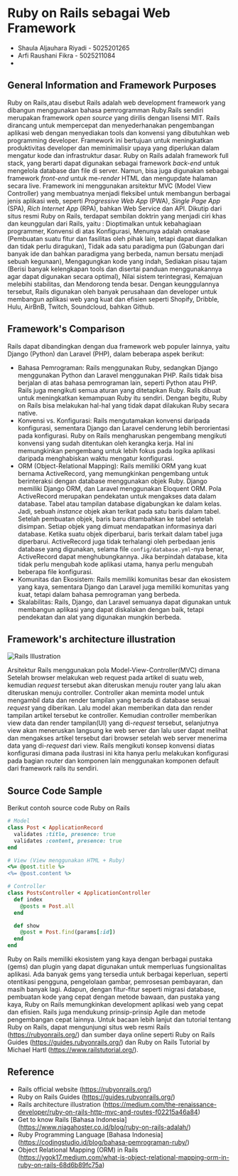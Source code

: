 # Ruby on Rails sebagai Web Framework
- Shaula Aljauhara Riyadi - 5025201265
- Arfi Raushani Fikra - 5025211084
- 
## General Information and Framework Purposes
Ruby on Rails,atau disebut Rails adalah web development framework yang dibangun menggunakan bahasa pemrogramman Ruby.Rails sendiri merupakan framework *open source* yang dirilis dengan lisensi MIT. Rails dirancang untuk mempercepat dan menyederhanakan pengembangan aplikasi web dengan menyediakan tools dan konvensi yang dibutuhkan web programming developer. Framework ini bertujuan untuk meningkatkan produktivitas developer dan meminimalisir upaya yang diperlukan dalam mengatur kode dan infrastruktur dasar. Ruby on Rails adalah framework full stack, yang berarti dapat digunakan sebagai framework *back-end* untuk mengelola database dan file di server. Namun, bisa juga digunakan sebagai framework *front-end* untuk me-*render* HTML dan mengupdate halaman secara live. Framework ini menggunakan arsitektur MVC (Model View Controller) yang membuatnya menjadi fleksibel untuk membangun berbagai jenis aplikasi web, seperti *Progressive Web App* (PWA), *Single Page App* (SPA), *Rich Internet App* (RPA), bahkan Web Service dan API. Dikutip dari situs resmi Ruby on Rails, terdapat sembilan doktrin yang menjadi ciri khas dan keunggulan dari Rails, yaitu : Dioptimalkan untuk kebahagiaan programmer, Konvensi di atas Konfigurasi, Menunya adalah omakase (Pembuatan suatu fitur dan fasilitas oleh pihak lain, tetapi dapat diandalkan dan tidak perlu diragukan), Tidak ada satu paradigma pun (Gabungan dari banyak ide dan bahkan paradigma yang berbeda, namun bersatu menjadi sebuah kegunaan), Mengagungkan kode yang indah, Sediakan pisau tajam (Berisi banyak kelengkapan tools dan disertai panduan menggunakannya agar dapat digunakan secara optimal), Nilai sistem terintegrasi, Kemajuan melebihi stabilitas, dan Mendorong tenda besar. Dengan keunggulannya tersebut, Rails digunakan oleh banyak perusahaan dan developer untuk membangun aplikasi web yang kuat dan efisien seperti Shopify, Dribble, Hulu, AirBnB, Twitch, Soundcloud, bahkan Github.

## Framework's Comparison
Rails dapat dibandingkan dengan dua framework web populer lainnya, yaitu Django (Python) dan Laravel (PHP), dalam beberapa aspek berikut:

   - Bahasa Pemrograman: Rails menggunakan Ruby, sedangkan Django menggunakan Python dan Laravel menggunakan PHP. Rails tidak bisa berjalan di atas bahasa pemrograman lain, seperti Python atau PHP. Rails juga mengikuti semua aturan yang ditetapkan Ruby. Rails dibuat untuk meningkatkan kemampuan Ruby itu sendiri. Dengan begitu, Ruby on Rails bisa melakukan hal-hal yang tidak dapat dilakukan Ruby secara native.
   - Konvensi vs. Konfigurasi: Rails mengutamakan konvensi daripada konfigurasi, sementara Django dan Laravel cenderung lebih berorientasi pada konfigurasi. Ruby on Rails mengharuskan pengembang mengikuti konvensi yang sudah ditentukan oleh kerangka kerja. Hal ini memungkinkan pengembang untuk lebih fokus pada logika aplikasi daripada menghabiskan waktu mengatur konfigurasi.
   - ORM (Object-Relational Mapping): Rails memiliki ORM yang kuat bernama ActiveRecord, yang memungkinkan pengembang untuk berinteraksi dengan database menggunakan objek Ruby. Django memiliki Django ORM, dan Laravel menggunakan Eloquent ORM. Pola ActiveRecord merupakan pendekatan untuk mengakses data dalam database. Tabel atau tampilan database digabungkan ke dalam kelas. Jadi, sebuah *instance* objek akan terikat pada satu baris dalam tabel. Setelah pembuatan objek, baris baru ditambahkan ke tabel setelah disimpan. Setiap objek yang dimuat mendapatkan informasinya dari database. Ketika suatu objek diperbarui, baris terkait dalam tabel juga diperbarui. ActiveRecord juga tidak terhalangi oleh perbedaan jenis database yang digunakan, selama file `config/database.yml`-nya benar, ActiveRecord dapat menghubungkannya. Jika berpindah database, kita tidak perlu mengubah kode aplikasi utama, hanya perlu mengubah beberapa file konfigurasi. 
   - Komunitas dan Ekosistem: Rails memiliki komunitas besar dan ekosistem yang kaya, sementara Django dan Laravel juga memiliki komunitas yang kuat, tetapi dalam bahasa pemrograman yang berbeda.
   - Skalabilitas: Rails, Django, dan Laravel semuanya dapat digunakan untuk membangun aplikasi yang dapat diskalakan dengan baik, tetapi pendekatan dan alat yang digunakan mungkin berbeda.

## Framework's architecture  illustration
![Rails Illustration](https://miro.medium.com/v2/resize:fit:1400/format:webp/1*KK61kGXrkaFBDfY7uWukyQ.png)

Arsitektur Rails menggunakan pola Model-View-Controller(MVC) dimana Setelah browser melakukan web request pada artikel di suatu web, kemudian *request* tersebut akan diteruskan menuju router yang lalu akan diteruskan menuju controller. Controller akan meminta model untuk mengambil data dan render tampilan yang berada di database sesuai *request* yang diberikan. Lalu model akan memberikan data dan render tampilan artikel tersebut ke controller. Kemudian controller memberikan view data dan render tampilan(UI) yang di-*request* tersebut, selanjutnya view akan meneruskan langsung ke web server dan lalu user dapat melihat dan mengakses artikel tersebut dari browser setelah web server menerima data yang di-*request* dari view. Rails mengikuti konsep konvensi diatas konfigurasi dimana pada ilustrasi ini kita hanya perlu melakukan konfigurasi pada bagian router dan komponen lain menggunakan komponen default dari framework rails itu sendiri. 

## Source Code Sample
Berikut contoh source code Ruby on Rails
```ruby
# Model
class Post < ApplicationRecord
  validates :title, presence: true
  validates :content, presence: true
end

# View (View menggunakan HTML + Ruby)
<%= @post.title %>
<%= @post.content %>

# Controller
class PostsController < ApplicationController
  def index
    @posts = Post.all
  end

  def show
    @post = Post.find(params[:id])
  end
end
```
Ruby on Rails memiliki ekosistem yang kaya dengan berbagai pustaka (gems) dan plugin yang dapat digunakan untuk memperluas fungsionalitas aplikasi. Ada banyak gems yang tersedia untuk berbagai keperluan, seperti otentikasi pengguna, pengelolaan gambar, pemrosesan pembayaran, dan masih banyak lagi. Adapun, dengan fitur-fitur seperti migrasi database, pembuatan kode yang cepat dengan metode bawaan, dan pustaka yang kaya, Ruby on Rails memungkinkan development aplikasi web yang cepat dan efisien. Rails juga mendukung prinsip-prinsip Agile dan metode pengembangan cepat lainnya. Untuk bacaan lebih lanjut dan tutorial tentang Ruby on Rails, dapat mengunjungi situs web resmi Rails (https://rubyonrails.org/) dan sumber daya online seperti Ruby on Rails Guides (https://guides.rubyonrails.org/) dan Ruby on Rails Tutorial by Michael Hartl (https://www.railstutorial.org/).

## Reference
- Rails official website (https://rubyonrails.org/)
- Ruby on Rails Guides (https://guides.rubyonrails.org/)
- Rails architecture illustration (https://medium.com/the-renaissance-developer/ruby-on-rails-http-mvc-and-routes-f02215a46a84)
- Get to know Rails [Bahasa Indonesia] (https://www.niagahoster.co.id/blog/ruby-on-rails-adalah/)
- Ruby Programming Language [Bahasa Indonesia] (https://codingstudio.id/blog/bahasa-pemrograman-ruby/)
- Object Relational Mapping (ORM) in Rails (https://ygok17.medium.com/what-is-object-relational-mapping-orm-in-ruby-on-rails-68d6b89fc75a)

